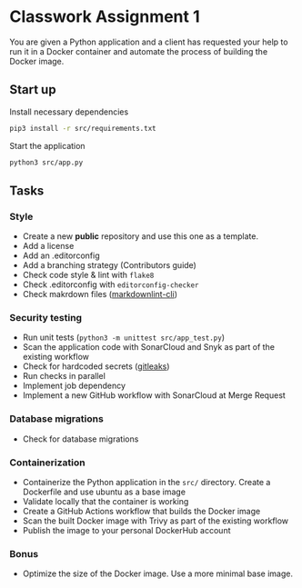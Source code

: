 # Classwork Assignment 1

You are given a Python application and a client has requested your help to run it in a Docker container and automate the process of building the Docker image.

## Start up

Install necessary dependencies

```bash
pip3 install -r src/requirements.txt
```
Start the application

```bash
python3 src/app.py
```

## Tasks

### Style 
- Create a new **public** repository and use this one as a template.
- Add a license
- Add an .editorconfig
- Add a branching strategy (Contributors guide)
- Check code style & lint with `flake8`
- Check .editorconfig with `editorconfig-checker`
- Check makrdown files ([markdownlint-cli](https://www.npmjs.com/package/cli-markdown))

### Security testing
- Run unit tests (`python3 -m unittest src/app_test.py`)
- Scan the application code with SonarCloud and Snyk as part of the existing workflow
- Check for hardcoded secrets ([gitleaks](https://github.com/gitleaks/gitleaks))
- Run checks in parallel
- Implement job dependency
- Implement a new GitHub workflow with SonarCloud at Merge Request

### Database migrations
- Check for database migrations

### Containerization
- Containerize the Python application in the `src/` directory. Create a Dockerfile and use ubuntu as a base image
- Validate locally that the container is working
- Create a GitHub Actions workflow that builds the Docker image
- Scan the built Docker image with Trivy as part of the existing workflow
- Publish the image to your personal DockerHub account

### Bonus
- Optimize the size of the Docker image. Use a more minimal base image.
